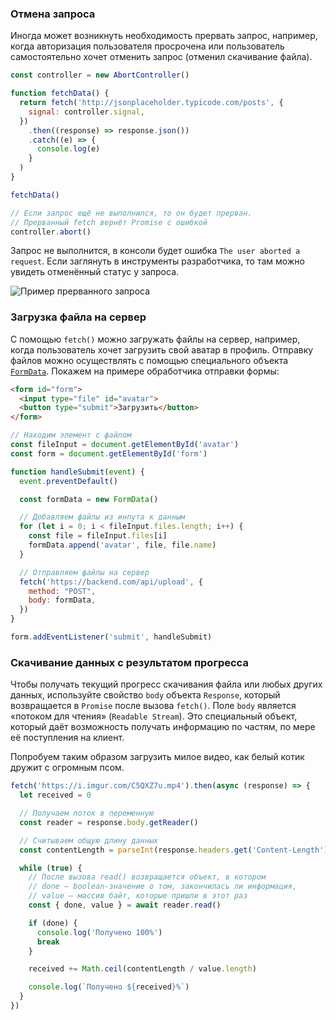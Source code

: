 ### Отмена запроса

Иногда может возникнуть необходимость прервать запрос, например, когда авторизация пользователя просрочена или пользователь самостоятельно хочет отменить запрос (отменил скачивание файла).

```js
const controller = new AbortController()

function fetchData() {
  return fetch('http://jsonplaceholder.typicode.com/posts', {
    signal: controller.signal,
  })
    .then((response) => response.json())
    .catch((e) => {
      console.log(e)
    }
  )
}

fetchData()

// Если запрос ещё не выполнился, то он будет прерван.
// Прерванный fetch вернёт Promise с ошибкой
controller.abort()
```

Запрос не выполнится, в консоли будет ошибка `The user aborted a request`. Если заглянуть в инструменты разработчика, то там можно увидеть отменённый статус у запроса.

![Пример прерванного запроса](../images/cancelled.png)

### Загрузка файла на сервер

С помощью `fetch()` можно загружать файлы на сервер, например, когда пользователь хочет загрузить свой аватар в профиль. Отправку файлов можно осуществлять с помощью специального объекта [`FormData`](/js/form-data/). Покажем на примере обработчика отправки формы:

```html
<form id="form">
  <input type="file" id="avatar">
  <button type="submit">Загрузить</button>
</form>
```

```js
// Находим элемент с файлом
const fileInput = document.getElementById('avatar')
const form = document.getElementById('form')

function handleSubmit(event) {
  event.preventDefault()

  const formData = new FormData()

  // Добавляем файлы из инпута к данным
  for (let i = 0; i < fileInput.files.length; i++) {
    const file = fileInput.files[i]
    formData.append('avatar', file, file.name)
  }

  // Отправляем файлы на сервер
  fetch('https://backend.com/api/upload', {
    method: "POST",
    body: formData,
  })
}

form.addEventListener('submit', handleSubmit)
```

### Скачивание данных с результатом прогресса

Чтобы получать текущий прогресс скачивания файла или любых других данных, используйте свойство `body` объекта `Response`, который возвращается в `Promise` после вызова `fetch()`. Поле `body` является «потоком для чтения» (`Readable Stream`). Это специальный объект, который даёт возможность получать информацию по частям, по мере её поступления на клиент.

Попробуем таким образом загрузить милое видео, как белый котик дружит с огромным псом.

```js
fetch('https://i.imgur.com/C5QXZ7u.mp4').then(async (response) => {
  let received = 0

  // Получаем поток в переменную
  const reader = response.body.getReader()

  // Считываем общую длину данных
  const contentLength = parseInt(response.headers.get('Content-Length'), 10)

  while (true) {
    // После вызова read() возвращается объект, в котором
    // done — boolean-значение о том, закончилась ли информация,
    // value — массив байт, которые пришли в этот раз
    const { done, value } = await reader.read()

    if (done) {
      console.log('Получено 100%')
      break
    }

    received += Math.ceil(contentLength / value.length)

    console.log(`Получено ${received}%`)
  }
})
```
